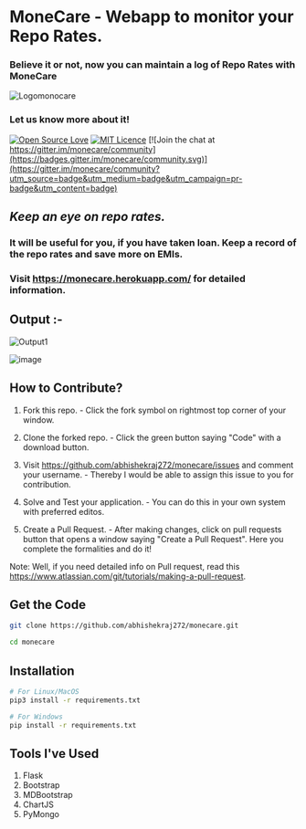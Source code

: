 # MoneCare - Webapp to monitor your Repo Rates.
### Believe it or not, now you can maintain a log of Repo Rates with MoneCare

![Logomonocare](https://user-images.githubusercontent.com/69141449/92614791-122db880-f2da-11ea-99f1-7a08425241bf.PNG)
### Let us know more about it!

[![Open Source Love](https://firstcontributions.github.io/open-source-badges/badges/open-source-v1/open-source.svg)](https://github.com/firstcontributions/open-source-badges)  [![MIT Licence](https://badges.frapsoft.com/os/mit/mit.svg?v=103)](https://opensource.org/licenses/mit-license.php)  [![Join the chat at https://gitter.im/monecare/community](https://badges.gitter.im/monecare/community.svg)](https://gitter.im/monecare/community?utm_source=badge&utm_medium=badge&utm_campaign=pr-badge&utm_content=badge)

## _Keep an eye on repo rates._

### It will be useful for you, if you have taken loan. Keep a record of the repo rates and save more on EMIs.

###  Visit https://monecare.herokuapp.com/ for detailed information.

## **Output :-**
![Output1](https://user-images.githubusercontent.com/69141449/92616309-b106e480-f2db-11ea-8989-c9296fdfdac5.PNG)

![image](https://user-images.githubusercontent.com/69141449/92616556-0216d880-f2dc-11ea-9384-e091b20f82f4.png)


## **How to Contribute?**
1. Fork this repo. - Click the fork symbol on rightmost top corner of your window.

2. Clone the forked repo. - Click the green button saying "Code" with a download button.

2. Visit https://github.com/abhishekraj272/monecare/issues and comment your username. - Thereby I would be able to assign this issue to you for contribution.

3. Solve and Test your application. - You can do this in your own system with preferred editos.

4. Create a Pull Request. - After making changes, click on pull requests button that opens a window saying "Create a Pull Request". Here you complete the formalities and do it!

Note: Well, if you need detailed info on Pull request, read this https://www.atlassian.com/git/tutorials/making-a-pull-request.

## Get the Code
```bash
git clone https://github.com/abhishekraj272/monecare.git

cd monecare
```

## Installation

```bash
# For Linux/MacOS
pip3 install -r requirements.txt

# For Windows
pip install -r requirements.txt
```


## Tools I've Used

1. Flask
2. Bootstrap
3. MDBootstrap
4. ChartJS
5. PyMongo
